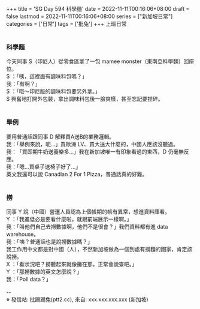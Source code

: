 +++
title = 'SG Day 594 科學麵'
date = 2022-11-11T00:16:06+08:00
draft = false
lastmod = 2022-11-11T00:16:06+08:00
series = ["新加坡日常"]
categories = ['日常']
tags = ['批兔']
+++
上班日常<br>
<br>
### 科學麵 
今天同事 S（印尼人）從零食區拿了一包 mamee monster（東南亞科學麵）回座位。<br>
S ：「咦，這裡面有調味料包嗎？」<br>
我：「有啊？」<br>
S ：「哦～印尼版的調味料包要另外拿。」<br>
S 興奮地打開外包裝，拿出調味料包後一臉爽樣，甚至忘記要捏碎。<br>
<br>
### 舉例 
要用普通話跟同事 D 解釋買A送B的業務邏輯。<br>
我：「舉例來說，呃…」買歐洲 LV、買大送大什麼的，中國人應該沒聽過。<br>
我︰「買即期牛奶送養樂多…」我在新加坡唯一有印象看過的東西，D 仍毫無反應。<br>
我：「嗯…買桌子送椅子好了…」<br>
英文我還可以說 Canadian 2 For 1 Pizza，普通話真的好難。<br>
<br>
### 撈 
同事 Y 說（中國）營運人員認為上個帳期的帳有異常，想進資料庫看。<br>
Y ：「我進低必是要看什麼啦，就跟前端展示一樣啊。」<br>
我：「叫他們自己去撈數據啊，他們不是很會？」我們資料都有進 data warehouse。<br>
我：「咦？普通話也是說撈數據嗎？」<br>
我工作用中文都是對中國（人），不然新加坡做為一個到處有撈麵的國家，肯定該說撈。<br>
X ：「看狀況吧？撈聽起來就像攤在那，正常會說查吧。」<br>
Y ：「那撈數據的英文怎麼說？」<br>
我：「Poll data？」<br>
<br>
--<br>
※ 發信站: 批踢踢兔(ptt2.cc), 來自: xxx.xxx.xxx.xxx (新加坡)<br>
